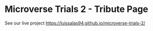 # Microverse Trials 2 - Tribute Page

See our live project https://luissalas94.github.io/microverse-trials-2/
